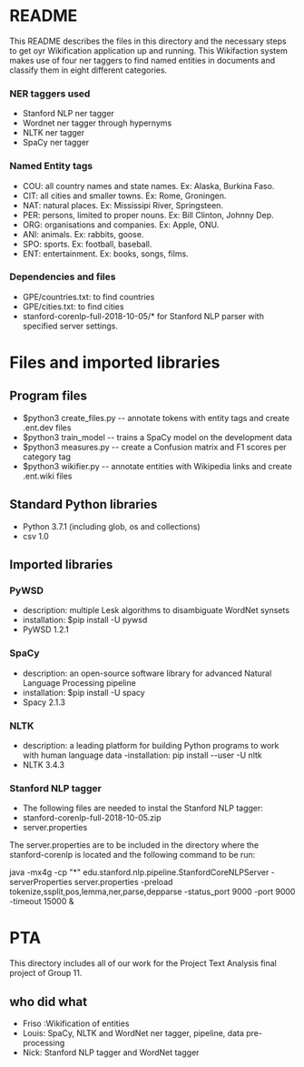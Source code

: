 # README #

This README describes the files in this directory and the necessary steps to get oyr Wikification application up and running. This Wikifaction system makes use of four ner taggers to find named entities in documents and classify them in eight different categories. 

### NER taggers used ###

- Stanford NLP ner tagger
- Wordnet ner tagger through hypernyms
- NLTK ner tagger
- SpaCy ner tagger

### Named Entity tags ###
 - COU: all country names and state names. Ex: Alaska, Burkina Faso.
 - CIT: all cities and smaller towns. Ex: Rome, Groningen.
 - NAT: natural places. Ex: Mississipi River, Springsteen.
 - PER: persons, limited to proper nouns. Ex: Bill Clinton, Johnny Dep.
 - ORG: organisations and companies. Ex: Apple, ONU.
 - ANI: animals. Ex: rabbits, goose.
 - SPO: sports. Ex: football, baseball.
 - ENT: entertainment. Ex: books, songs, films.

### Dependencies and files ###
- GPE/countries.txt: to find countries
- GPE/cities.txt: to find cities
- stanford-corenlp-full-2018-10-05/* for Stanford NLP parser with specified server settings.


# Files and imported libraries #

## Program files ##

- $python3 create_files.py -- annotate tokens with entity tags and create .ent.dev files
- $python3 train_model -- trains a SpaCy model on the development data
- $python3 measures.py -- create a Confusion matrix and F1 scores per category tag
- $python3 wikifier.py -- annotate entities with Wikipedia links and create .ent.wiki files

## Standard Python libraries ##
- Python 3.7.1 (including glob, os and collections)
- csv 1.0

## Imported libraries ##

### PyWSD ###
- description: multiple Lesk algorithms to disambiguate WordNet synsets
- installation: $pip install -U pywsd
- PyWSD 1.2.1

### SpaCy ###
- description: an open-source software library for advanced Natural Language Processing pipeline
- installation: $pip install -U spacy
- Spacy 2.1.3

### NLTK ###
- description: a leading platform for building Python programs to work with human language data
 -installation: pip install --user -U nltk
- NLTK 3.4.3

### Stanford NLP tagger ###
- The following files are needed to instal the Stanford NLP tagger:
- stanford-corenlp-full-2018-10-05.zip 
- server.properties

The server.properties are to be included in the directory where the stanford-corenlp is located and the following command to be run:

java -mx4g -cp "*" edu.stanford.nlp.pipeline.StanfordCoreNLPServer -serverProperties server.properties -preload tokenize,ssplit,pos,lemma,ner,parse,depparse -status_port 9000 -port 9000 -timeout 15000 &


# PTA #

This directory includes all of our work for the Project Text Analysis final project of Group 11.

## who did what
- Friso :Wikification of entities
- Louis: SpaCy, NLTK and WordNet ner tagger, pipeline, data pre-processing
- Nick: Stanford NLP tagger and WordNet tagger
